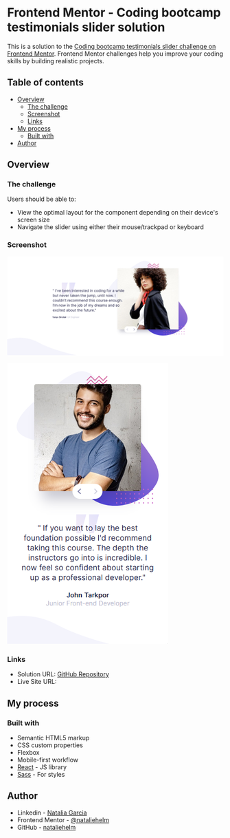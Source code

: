 # Frontend Mentor - Coding bootcamp testimonials slider solution

This is a solution to the [Coding bootcamp testimonials slider challenge on Frontend Mentor](https://www.frontendmentor.io/challenges/coding-bootcamp-testimonials-slider-4FNyLA8JL). Frontend Mentor challenges help you improve your coding skills by building realistic projects.

## Table of contents

- [Overview](#overview)
  - [The challenge](#the-challenge)
  - [Screenshot](#screenshot)
  - [Links](#links)
- [My process](#my-process)
  - [Built with](#built-with)
- [Author](#author)

## Overview

### The challenge

Users should be able to:

- View the optimal layout for the component depending on their device's screen size
- Navigate the slider using either their mouse/trackpad or keyboard

### Screenshot

![](./public/images/screen1.png)

![](./public/images/screen2.png)

### Links

- Solution URL: [GitHub Repository](https://github.com/nataliehelm/coding-bootcamp-testimonials-slider)
- Live Site URL: [](https://nataliehelm.github.io/coding-bootcamp-testimonials-slider/)

## My process

### Built with

- Semantic HTML5 markup
- CSS custom properties
- Flexbox
- Mobile-first workflow
- [React](https://reactjs.org/) - JS library
- [Sass](https://sass-lang.com/) - For styles

## Author

- Linkedin - [Natalia Garcia](https://www.linkedin.com/in/nataliaggarcia/?locale=en_US)
- Frontend Mentor - [@nataliehelm](https://www.frontendmentor.io/profile/nataliehelm)
- GitHub - [nataliehelm](https://github.com/nataliehelm)
